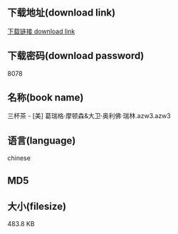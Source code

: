 ## 下载地址(download link)
[下载链接 download link](https://voluble-croquembouche-d321dc.netlify.app/?s=%E4%B8%89%E6%9D%AF%E8%8C%B6+-+%5B%E7%BE%8E%5D+%E8%91%9B%E7%91%9E%E6%A0%BC%C2%B7%E6%91%A9%E9%A1%BF%E6%A3%AE%26%E5%A4%A7%E5%8D%AB%C2%B7%E5%A5%A5%E5%88%A9%E4%BD%9B%C2%B7%E7%91%9E%E6%9E%97.azw3)

## 下载密码(download password)
8078

## 名称(book name)
三杯茶 - [美] 葛瑞格·摩顿森&大卫·奥利佛·瑞林.azw3.azw3

## 语言(language)
chinese

## MD5


## 大小(filesize)
483.8 KB
